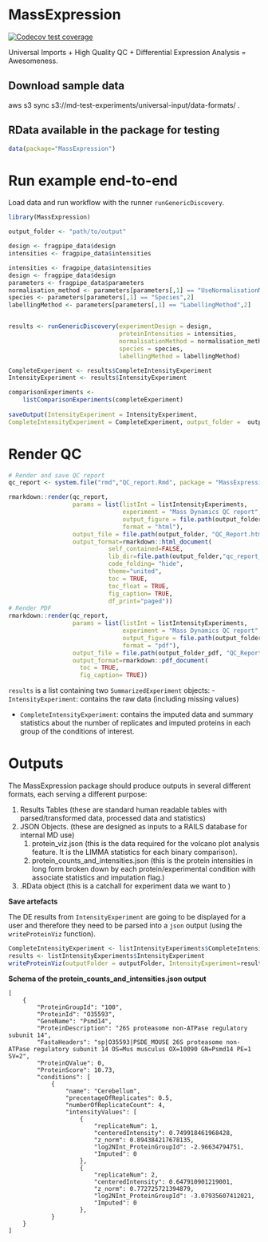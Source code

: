 MassExpression
================

[![Codecov test
coverage](https://codecov.io/gh/https://github.com/MassDynamics/MassExpression/branch/main/graph/badge.svg)](https://codecov.io/gh/https://github.com/MassDynamics/MassExpression?branch=main)

Universal Imports + High Quality QC + Differential Expression Analysis =
Awesomeness.

## Download sample data

aws s3 sync s3://md-test-experiments/universal-input/data-formats/ .

## RData available in the package for testing

``` r
data(package="MassExpression")
```

# Run example end-to-end

Load data and run workflow with the runner `runGenericDiscovery`.

``` r
library(MassExpression)

output_folder <- "path/to/output"

design <- fragpipe_data$design
intensities <- fragpipe_data$intensities

intensities <- fragpipe_data$intensities
design <- fragpipe_data$design
parameters <- fragpipe_data$parameters
normalisation_method <- parameters[parameters[,1] == "UseNormalisationMethod",2]
species <- parameters[parameters[,1] == "Species",2]
labellingMethod <- parameters[parameters[,1] == "LabellingMethod",2]


results <- runGenericDiscovery(experimentDesign = design, 
                               proteinIntensities = intensities, 
                               normalisationMethod = normalisation_method, 
                               species = species, 
                               labellingMethod = labellingMethod)

CompleteExperiment <- results$CompleteIntensityExperiment
IntensityExperiment <- results$IntensityExperiment

comparisonExperiments <- 
    listComparisonExperiments(completeExperiment)
  
saveOutput(IntensityExperiment = IntensityExperiment, 
CompleteIntensityExperiment = CompleteExperiment, output_folder =  output_folder)
```

# Render QC

``` r
# Render and save QC report 
qc_report <- system.file("rmd","QC_report.Rmd", package = "MassExpression")

rmarkdown::render(qc_report,
                  params = list(listInt = listIntensityExperiments,
                                experiment = "Mass Dynamics QC report",
                                output_figure = file.path(output_folder, "figure_html/"),
                                format = "html"),
                  output_file = file.path(output_folder, "QC_Report.html"),
                  output_format=rmarkdown::html_document(
                            self_contained=FALSE,
                            lib_dir=file.path(output_folder,"qc_report_files"),
                            code_folding= "hide",
                            theme="united",
                            toc = TRUE,
                            toc_float = TRUE,
                            fig_caption= TRUE,
                            df_print="paged"))
# Render PDF
rmarkdown::render(qc_report,
                  params = list(listInt = listIntensityExperiments,
                                experiment = "Mass Dynamics QC report",
                                output_figure = file.path(output_folder_pdf, "figure_pdf/"),
                                format = "pdf"),
                  output_file = file.path(output_folder_pdf, "QC_Report.pdf"),
                  output_format=rmarkdown::pdf_document(
                    toc = TRUE,
                    fig_caption= TRUE))
```

`results` is a list containing two `SummarizedExperiment` objects: -
`IntensityExperiment`: contains the raw data (including missing values)
- `CompleteIntensityExperiment`: contains the imputed data and summary
statistics about the number of replicates and imputed proteins in each
group of the conditions of interest.

# Outputs

The MassExpression package should produce outputs in several different
formats, each serving a different purpose:

1.  Results Tables (these are standard human readable tables with
    parsed/transformed data, processed data and statistics)
2.  JSON Objects. (these are designed as inputs to a RAILS database for
    internal MD use)
    1.  protein\_viz.json (this is the data required for the volcano
        plot analysis feature. It is the LIMMA statistics for each
        binary comparison).
    2.  protein\_counts\_and\_intensities.json (this is the protein
        intensities in long form broken down by each
        protein/experimental condition with associate statistics and
        imputation flag.)
3.  .RData object (this is a catchall for experiment data we want to )

**Save artefacts**

The DE results from `IntensityExperiment` are going to be displayed for
a user and therefore they need to be parsed into a `json` output (using
the `writeProteinViz` function).

``` r
CompleteIntensityExperiment <- listIntensityExperiments$CompleteIntensityExperiment
results <- listIntensityExperiments$IntensityExperiment
writeProteinViz(outputFolder = outputFolder, IntensityExperiment=results$IntensityExperiment)
```

**Schema of the protein\_counts\_and\_intensities.json output**

    [
        {
            "ProteinGroupId": "100",
            "ProteinId": "O35593",
            "GeneName": "Psmd14",
            "ProteinDescription": "26S proteasome non-ATPase regulatory subunit 14",
            "FastaHeaders": "sp|O35593|PSDE_MOUSE 26S proteasome non-ATPase regulatory subunit 14 OS=Mus musculus OX=10090 GN=Psmd14 PE=1 SV=2",
            "ProteinQValue": 0,
            "ProteinScore": 10.73,
            "conditions": [
                {
                    "name": "Cerebellum",
                    "precentageOfReplicates": 0.5,
                    "numberOfReplicateCount": 4,
                    "intensityValues": [
                        {
                            "replicateNum": 1,
                            "centeredIntensity": 0.749918461968428,
                            "z_norm": 0.894384217678135,
                            "log2NInt_ProteinGroupId": -2.96634794751,
                            "Imputed": 0
                        },
                        {
                            "replicateNum": 2,
                            "centeredIntensity": 0.647910901219001,
                            "z_norm": 0.772725721394879,
                            "log2NInt_ProteinGroupId": -3.07935607412021,
                            "Imputed": 0
                        },
                }
        }
    ]
